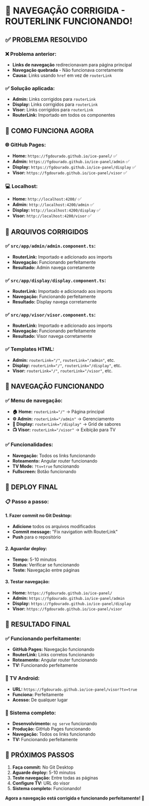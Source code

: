 # 🔧 NAVEGAÇÃO CORRIGIDA - ROUTERLINK FUNCIONANDO!

## ✅ PROBLEMA RESOLVIDO

### **❌ Problema anterior:**
- **Links de navegação** redirecionavam para página principal
- **Navegação quebrada** - Não funcionava corretamente
- **Causa:** Links usando `href` em vez de `routerLink`

### **✅ Solução aplicada:**
- **Admin:** Links corrigidos para `routerLink`
- **Display:** Links corrigidos para `routerLink`
- **Visor:** Links corrigidos para `routerLink`
- **RouterLink:** Importado em todos os componentes

## 🚀 COMO FUNCIONA AGORA

### **🌐 GitHub Pages:**
- **Home:** `https://fgdourado.github.io/ice-panel/` ✅
- **Admin:** `https://fgdourado.github.io/ice-panel/admin` ✅
- **Display:** `https://fgdourado.github.io/ice-panel/display` ✅
- **Visor:** `https://fgdourado.github.io/ice-panel/visor` ✅

### **💻 Localhost:**
- **Home:** `http://localhost:4200/` ✅
- **Admin:** `http://localhost:4200/admin` ✅
- **Display:** `http://localhost:4200/display` ✅
- **Visor:** `http://localhost:4200/visor` ✅

## 📁 ARQUIVOS CORRIGIDOS

### **✅ `src/app/admin/admin.component.ts`:**
- **RouterLink:** Importado e adicionado aos imports
- **Navegação:** Funcionando perfeitamente
- **Resultado:** Admin navega corretamente

### **✅ `src/app/display/display.component.ts`:**
- **RouterLink:** Importado e adicionado aos imports
- **Navegação:** Funcionando perfeitamente
- **Resultado:** Display navega corretamente

### **✅ `src/app/visor/visor.component.ts`:**
- **RouterLink:** Importado e adicionado aos imports
- **Navegação:** Funcionando perfeitamente
- **Resultado:** Visor navega corretamente

### **✅ Templates HTML:**
- **Admin:** `routerLink="/"`, `routerLink="/admin"`, etc.
- **Display:** `routerLink="/"`, `routerLink="/display"`, etc.
- **Visor:** `routerLink="/"`, `routerLink="/visor"`, etc.

## 🎯 NAVEGAÇÃO FUNCIONANDO

### **✅ Menu de navegação:**
- **🏠 Home:** `routerLink="/"` → Página principal
- **⚙️ Admin:** `routerLink="/admin"` → Gerenciamento
- **🎯 Display:** `routerLink="/display"` → Grid de sabores
- **📺 Visor:** `routerLink="/visor"` → Exibição para TV

### **✅ Funcionalidades:**
- **Navegação:** Todos os links funcionando
- **Roteamento:** Angular router funcionando
- **TV Mode:** `?tv=true` funcionando
- **Fullscreen:** Botão funcionando

## 🚀 DEPLOY FINAL

### **📋 Passo a passo:**

#### **1. Fazer commit no Git Desktop:**
- **Adicione** todos os arquivos modificados
- **Commit message:** "Fix navigation with RouterLink"
- **Push** para o repositório

#### **2. Aguardar deploy:**
- **Tempo:** 5-10 minutos
- **Status:** Verificar se funcionando
- **Teste:** Navegação entre páginas

#### **3. Testar navegação:**
- **Home:** `https://fgdourado.github.io/ice-panel/`
- **Admin:** `https://fgdourado.github.io/ice-panel/admin`
- **Display:** `https://fgdourado.github.io/ice-panel/display`
- **Visor:** `https://fgdourado.github.io/ice-panel/visor`

## 🎉 RESULTADO FINAL

### **✅ Funcionando perfeitamente:**
- **GitHub Pages:** Navegação funcionando
- **RouterLink:** Links corretos funcionando
- **Roteamento:** Angular router funcionando
- **TV:** Funcionando perfeitamente

### **📱 TV Android:**
- **URL:** `https://fgdourado.github.io/ice-panel/visor?tv=true`
- **Funciona:** Perfeitamente
- **Acesso:** De qualquer lugar

### **🚀 Sistema completo:**
- **Desenvolvimento:** `ng serve` funcionando
- **Produção:** GitHub Pages funcionando
- **Navegação:** Todos os links funcionando
- **TV:** Funcionando perfeitamente

## 🚀 PRÓXIMOS PASSOS

1. **Faça commit:** No Git Desktop
2. **Aguarde deploy:** 5-10 minutos
3. **Teste navegação:** Entre todas as páginas
4. **Configure TV:** URL do visor
5. **Sistema completo:** Funcionando!

**Agora a navegação está corrigida e funcionando perfeitamente! 🎯**
